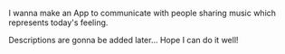 I wanna make an App to communicate with people sharing music which represents today's feeling.

Descriptions are gonna be added later...
Hope I can do it well!